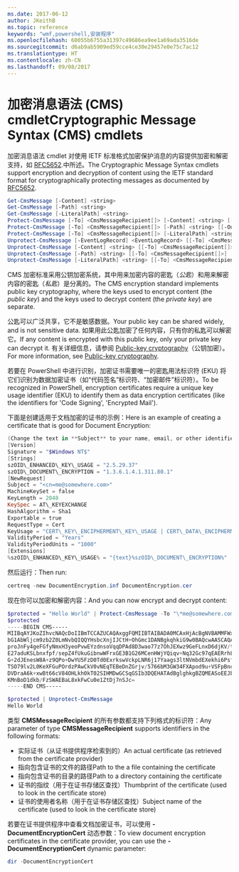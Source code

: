 ```yaml
---
ms.date: 2017-06-12
author: JKeithB
ms.topic: reference
keywords: "wmf,powershell,安装程序"
ms.openlocfilehash: 60055b6755a31397c49686ea9ee1a69ada3516de
ms.sourcegitcommit: d6ab9ab5909ed59cce4ce30e29457e0e75c7ac12
ms.translationtype: HT
ms.contentlocale: zh-CN
ms.lasthandoff: 09/08/2017
---
```

# <a name="cryptographic-message-syntax-cms-cmdlets"></a><span data-ttu-id="8caf0-102">加密消息语法 (CMS) cmdlet</span><span class="sxs-lookup"><span data-stu-id="8caf0-102">Cryptographic Message Syntax (CMS) cmdlets</span></span>

<span data-ttu-id="8caf0-103">加密消息语法 cmdlet 对使用 IETF 标准格式加密保护消息的内容提供加密和解密支持，如 [RFC5652](https://tools.ietf.org/html/rfc5652).中所述。</span><span class="sxs-lookup"><span data-stu-id="8caf0-103">The Cryptographic Message Syntax cmdlets support encryption and decryption of content using the IETF standard format for cryptographically protecting messages as documented by [RFC5652](https://tools.ietf.org/html/rfc5652).</span></span>

```powershell
Get-CmsMessage [-Content] <string>
Get-CmsMessage [-Path] <string>
Get-CmsMessage [-LiteralPath] <string>
Protect-CmsMessage [-To] <CmsMessageRecipient[]> [-Content] <string> [[-OutFile] <string>]
Protect-CmsMessage [-To] <CmsMessageRecipient[]> [-Path] <string> [[-OutFile] <string>]
Protect-CmsMessage [-To] <CmsMessageRecipient[]> [-LiteralPath] <string> [[-OutFile] <string>]
Unprotect-CmsMessage [-EventLogRecord] <EventLogRecord> [[-To] <CmsMessageRecipient[]>] [-IncludeContext]
Unprotect-CmsMessage [-Content] <string> [[-To] <CmsMessageRecipient[]>] [-IncludeContext]
Unprotect-CmsMessage [-Path] <string> [[-To] <CmsMessageRecipient[]>] [-IncludeContext]
Unprotect-CmsMessage [-LiteralPath] <string> [[-To] <CmsMessageRecipient[]>] [-IncludeContext]
```

<span data-ttu-id="8caf0-104">CMS 加密标准采用公钥加密系统，其中用来加密内容的密匙（*公匙*）和用来解密内容的密匙（*私匙*）是分离的。</span><span class="sxs-lookup"><span data-stu-id="8caf0-104">The CMS encryption standard implements public key cryptography, where the keys used to encrypt content (the *public key*) and the keys used to decrypt content (the *private key*) are separate.</span></span>

<span data-ttu-id="8caf0-105">公匙可以广泛共享，它不是敏感数据。</span><span class="sxs-lookup"><span data-stu-id="8caf0-105">Your public key can be shared widely, and is not sensitive data.</span></span> <span data-ttu-id="8caf0-106">如果用此公匙加密了任何内容，只有你的私匙可以解密它。</span><span class="sxs-lookup"><span data-stu-id="8caf0-106">If any content is encrypted with this public key, only your private key can decrypt it.</span></span> <span data-ttu-id="8caf0-107">有关详细信息，请参阅 [Public-key cryptography](https://en.wikipedia.org/wiki/Public-key_cryptography)（公钥加密）。</span><span class="sxs-lookup"><span data-stu-id="8caf0-107">For more information, see [Public-key cryptography](https://en.wikipedia.org/wiki/Public-key_cryptography).</span></span>

<span data-ttu-id="8caf0-108">若要在 PowerShell 中进行识别，加密证书需要唯一的密匙用法标识符 (EKU) 将它们识别为数据加密证书（如“代码签名”标识符、“加密邮件”标识符）。</span><span class="sxs-lookup"><span data-stu-id="8caf0-108">To be recognized in PowerShell, encryption certificates require a unique key usage identifier (EKU) to identify them as data encryption certificates (like the identifiers for 'Code Signing', 'Encrypted Mail').</span></span>

<span data-ttu-id="8caf0-109">下面是创建适用于文档加密的证书的示例：</span><span class="sxs-lookup"><span data-stu-id="8caf0-109">Here is an example of creating a certificate that is good for Document Encryption:</span></span>

```powershell
(Change the text in **Subject** to your name, email, or other identifier), and put in a file (i.e.: DocumentEncryption.inf):
[Version]
Signature = "$Windows NT$"
[Strings]
szOID\_ENHANCED\_KEY\_USAGE = "2.5.29.37"
szOID\_DOCUMENT\_ENCRYPTION = "1.3.6.1.4.1.311.80.1"
[NewRequest]
Subject = "<cn=me@somewhere.com>"
MachineKeySet = false
KeyLength = 2048
KeySpec = AT\_KEYEXCHANGE
HashAlgorithm = Sha1
Exportable = true
RequestType = Cert
KeyUsage = "CERT\_KEY\_ENCIPHERMENT\_KEY\_USAGE | CERT\_DATA\_ENCIPHERMENT\_KEY\_USAGE"
ValidityPeriod = "Years"
ValidityPeriodUnits = "1000"
[Extensions]
%szOID\_ENHANCED\_KEY\_USAGE% = "{text}%szOID\_DOCUMENT\_ENCRYPTION%"
```

<span data-ttu-id="8caf0-110">然后运行：</span><span class="sxs-lookup"><span data-stu-id="8caf0-110">Then run:</span></span>
```powershell
certreq -new DocumentEncryption.inf DocumentEncryption.cer
```

<span data-ttu-id="8caf0-111">现在你可以加密和解密内容：</span><span class="sxs-lookup"><span data-stu-id="8caf0-111">And you can now encrypt and decrypt content:</span></span>

```powershell
$protected = "Hello World" | Protect-CmsMessage -To "\*me@somewhere.com\*[](mailto:*leeholm@microsoft.com*)"
$protected
-----BEGIN CMS-----
MIIBqAYJKoZIhvcNAQcDoIIBmTCCAZUCAQAxggFQMIIBTAIBADA0MCAxHjAcBgNVBAMMFWxlZWhv
bG1AbWljcm9zb2Z0LmNvbQIQQYHsbcXnjIJCtH+OhGmc1DANBgkqhkiG9w0BAQcwAASCAQAnkFHM
proJnFy4geFGfyNmxH3yeoPvwEYzdnsoVqqDPAd8D3wao77z7OhJEXwz9GeFLnxD6djKV/tF4PxR
E27aduKSLbnxfpf/sepZ4fUkuGibnwWFrxGE3B1G26MCenHWjYQiqv+Nq32Gc97qEAERrhLv6S4R
G+2dJEnesW8A+z9QPo+DwYU5FzD0Td0ExrkswVckpLNR6j17Yaags3ltNVmbdEXekhi6Psf2MLMP
TSO79lv2L0KeXFGuPOrdzPAwCkV0vNEqTEBeDnZGrjv/5766bM3GW34FXApod9u+VSFpBnqVOCBA
DVDraA6k+xwBt66cV84OHLkh0kT02SIHMDwGCSqGSIb3DQEHATAdBglghkgBZQMEASoEEJbJaiRl
KMnBoD1dkb/FzSWAEBaL8xkFwCu0e1ZtDj7nSJc=
-----END CMS-----

$protected | Unprotect-CmsMessage
Hello World
```

<span data-ttu-id="8caf0-112">类型 **CMSMessageRecipient** 的所有参数都支持下列格式的标识符：</span><span class="sxs-lookup"><span data-stu-id="8caf0-112">Any parameter of type **CMSMessageRecipient** supports identifiers in the following formats:</span></span>
- <span data-ttu-id="8caf0-113">实际证书（从证书提供程序检索到的）</span><span class="sxs-lookup"><span data-stu-id="8caf0-113">An actual certificate (as retrieved from the certificate provider)</span></span>
- <span data-ttu-id="8caf0-114">指向包含证书的文件的路径</span><span class="sxs-lookup"><span data-stu-id="8caf0-114">Path to the a file containing the certificate</span></span>
- <span data-ttu-id="8caf0-115">指向包含证书的目录的路径</span><span class="sxs-lookup"><span data-stu-id="8caf0-115">Path to a directory containing the certificate</span></span>
- <span data-ttu-id="8caf0-116">证书的指纹（用于在证书存储区查找）</span><span class="sxs-lookup"><span data-stu-id="8caf0-116">Thumbprint of the certificate (used to look in the certificate store)</span></span>
- <span data-ttu-id="8caf0-117">证书的使用者名称（用于在证书存储区查找）</span><span class="sxs-lookup"><span data-stu-id="8caf0-117">Subject name of the certificate (used to look in the certificate store)</span></span>

<span data-ttu-id="8caf0-118">若要在证书提供程序中查看文档加密证书，可以使用 **-DocumentEncryptionCert** 动态参数：</span><span class="sxs-lookup"><span data-stu-id="8caf0-118">To view document encryption certificates in the certificate provider, you can use the **-DocumentEncryptionCert** dynamic parameter:</span></span>

```powershell
dir -DocumentEncryptionCert
```

